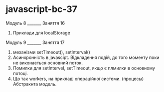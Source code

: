 # javascript-bc-37

Модуль 8 _______ Заняття 16

1. Приклади для localStorage


Модуль 9 _______ Заняття 17

1. механізми setTimeout(), setInterval()
2. Асинхронність в javascipt. Відкладення подій, до того моменту поки не виконається основний поток. 
3. Помилки для setIntervel, setTimeout, якщо є плмилки в основному потоці.
4. Що так workers, на прикладі операційної системи. (процесы) Абстракнта модель.